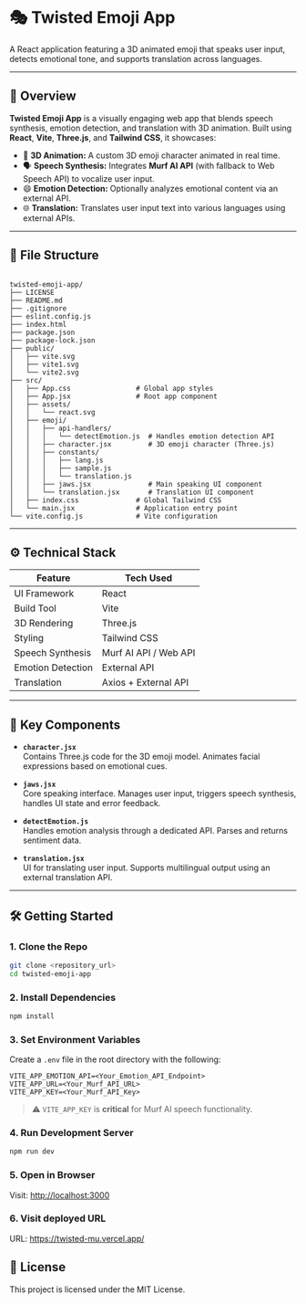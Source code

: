 
# 🎭 Twisted Emoji App

A React application featuring a 3D animated emoji that speaks user input, detects emotional tone, and supports translation across languages.

---

## 🚀 Overview

**Twisted Emoji App** is a visually engaging web app that blends speech synthesis, emotion detection, and translation with 3D animation. Built using **React**, **Vite**, **Three.js**, and **Tailwind CSS**, it showcases:

- 🎥 **3D Animation:** A custom 3D emoji character animated in real time.
- 🗣️ **Speech Synthesis:** Integrates **Murf AI API** (with fallback to Web Speech API) to vocalize user input.
- 😄 **Emotion Detection:** Optionally analyzes emotional content via an external API.
- 🌐 **Translation:** Translates user input text into various languages using external APIs.

---

## 📁 File Structure

```

twisted-emoji-app/
├── LICENSE
├── README.md
├── .gitignore
├── eslint.config.js
├── index.html
├── package.json
├── package-lock.json
├── public/
│   ├── vite.svg
│   ├── vite1.svg
│   └── vite2.svg
├── src/
│   ├── App.css                # Global app styles
│   ├── App.jsx                # Root app component
│   ├── assets/
│   │   └── react.svg
│   ├── emoji/
│   │   ├── api-handlers/
│   │   │   └── detectEmotion.js  # Handles emotion detection API
│   │   ├── character.jsx         # 3D emoji character (Three.js)
│   │   ├── constants/
│   │   │   ├── lang.js
│   │   │   ├── sample.js
│   │   │   └── translation.js
│   │   ├── jaws.jsx              # Main speaking UI component
│   │   └── translation.jsx       # Translation UI component
│   ├── index.css              # Global Tailwind CSS
│   └── main.jsx               # Application entry point
└── vite.config.js             # Vite configuration

````

---

## ⚙️ Technical Stack

| Feature              | Tech Used               |
|----------------------|-------------------------|
| UI Framework         | React                   |
| Build Tool           | Vite                    |
| 3D Rendering         | Three.js                |
| Styling              | Tailwind CSS            |
| Speech Synthesis     | Murf AI API / Web API   |
| Emotion Detection    | External API            |
| Translation          | Axios + External API    |

---

## 🧠 Key Components

- **`character.jsx`**  
  Contains Three.js code for the 3D emoji model. Animates facial expressions based on emotional cues.

- **`jaws.jsx`**  
  Core speaking interface. Manages user input, triggers speech synthesis, handles UI state and error feedback.

- **`detectEmotion.js`**  
  Handles emotion analysis through a dedicated API. Parses and returns sentiment data.

- **`translation.jsx`**  
  UI for translating user input. Supports multilingual output using an external translation API.

---

## 🛠️ Getting Started

### 1. Clone the Repo

```bash
git clone <repository_url>
cd twisted-emoji-app
````

### 2. Install Dependencies

```bash
npm install
```

### 3. Set Environment Variables

Create a `.env` file in the root directory with the following:

```env
VITE_APP_EMOTION_API=<Your_Emotion_API_Endpoint>
VITE_APP_URL=<Your_Murf_API_URL>
VITE_APP_KEY=<Your_Murf_API_Key>
```

> ⚠️ `VITE_APP_KEY` is **critical** for Murf AI speech functionality.

### 4. Run Development Server

```bash
npm run dev
```

### 5. Open in Browser

Visit: [http://localhost:3000](http://localhost:3000)

### 6. Visit deployed URL

URL: https://twisted-mu.vercel.app/



## 📄 License

This project is licensed under the MIT License.


